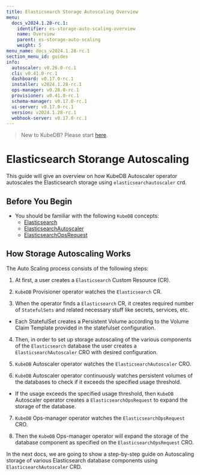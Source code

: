 ```yaml
---
title: Elasticsearch Storage Autoscaling Overview
menu:
  docs_v2024.1.28-rc.1:
    identifier: es-storage-auto-scaling-overview
    name: Overview
    parent: es-storage-auto-scaling
    weight: 5
menu_name: docs_v2024.1.28-rc.1
section_menu_id: guides
info:
  autoscaler: v0.26.0-rc.1
  cli: v0.41.0-rc.1
  dashboard: v0.17.0-rc.1
  installer: v2024.1.28-rc.1
  ops-manager: v0.28.0-rc.1
  provisioner: v0.41.0-rc.1
  schema-manager: v0.17.0-rc.1
  ui-server: v0.17.0-rc.1
  version: v2024.1.28-rc.1
  webhook-server: v0.17.0-rc.1
---
```


> New to KubeDB? Please start [here](/docs/v2024.1.28-rc.1/README).

# Elasticsearch Storange Autoscaling

This guide will give an overview on how KubeDB Autoscaler operator autoscales the Elasticsearch storage using `elasticsearchautoscaler` crd.

## Before You Begin

- You should be familiar with the following `KubeDB` concepts:
  - [Elasticsearch](/docs/v2024.1.28-rc.1/guides/elasticsearch/concepts/elasticsearch/)
  - [ElasticsearchAutoscaler](/docs/v2024.1.28-rc.1/guides/elasticsearch/concepts/autoscaler/)
  - [ElasticsearchOpsRequest](/docs/v2024.1.28-rc.1/guides/elasticsearch/concepts/elasticsearch-ops-request/)

## How Storage Autoscaling Works

The Auto Scaling process consists of the following steps:

1. At first, a user creates a `Elasticsearch` Custom Resource (CR).

2. `KubeDB` Provisioner  operator watches the `Elasticsearch` CR.

3. When the operator finds a `Elasticsearch` CR, it creates required number of `StatefulSets` and related necessary stuff like secrets, services, etc.

- Each StatefulSet creates a Persistent Volume according to the Volume Claim Template provided in the statefulset configuration.

4. Then, in order to set up storage autoscaling of the various components of the `Elasticsearch` database the user creates a `ElasticsearchAutoscaler` CRO with desired configuration.

5. `KubeDB` Autoscaler operator watches the `ElasticsearchAutoscaler` CRO.

6. `KubeDB` Autoscaler operator continuously watches persistent volumes of the databases to check if it exceeds the specified usage threshold.
- If the usage exceeds the specified usage threshold, then `KubeDB` Autoscaler operator creates a `ElasticsearchOpsRequest` to expand the storage of the database.

7. `KubeDB` Ops-manager operator watches the `ElasticsearchOpsRequest` CRO.

8. Then the `KubeDB` Ops-manager operator will expand the storage of the database component as specified on the `ElasticsearchOpsRequest` CRO.

In the next docs, we are going to show a step-by-step guide on Autoscaling storage of various Elasticsearch database components using `ElasticsearchAutoscaler` CRD.
